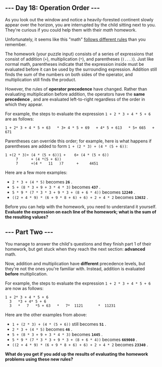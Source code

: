 ## --- Day 18: Operation Order ---
As you look out the window and notice a heavily-forested continent slowly appear over the horizon, you are interrupted by the child sitting next to you. They're curious if you could help them with their  *math*  homework.

Unfortunately, it seems like this "math"  [follows different rules](https://www.youtube.com/watch?v=3QtRK7Y2pPU&t=15)  than you remember.

The homework (your puzzle input) consists of a series of expressions that consist of addition (`+`), multiplication (`*`), and parentheses (`(...)`). Just like normal math, parentheses indicate that the expression inside must be evaluated before it can be used by the surrounding expression. Addition still finds the sum of the numbers on both sides of the operator, and multiplication still finds the product.

However, the rules of  **operator precedence**  have changed. Rather than evaluating multiplication before addition, the operators have the  **same precedence** , and are evaluated left-to-right regardless of the order in which they appear.

For example, the steps to evaluate the expression `1 + 2 * 3 + 4 * 5 + 6` are as follows:

```
1 + 2* 3 + 4 * 5 + 63   * 3+ 4 * 5 + 69   + 4* 5 + 613   * 5+ 665   + 671
```
Parentheses can override this order; for example, here is what happens if parentheses are added to form `1 + (2 * 3) + (4 * (5 + 6))`:

```
1 +(2 * 3)+ (4 * (5 + 6))1 +    6+ (4 * (5 + 6))
     7      + (4 *(5 + 6))
     7      +(4 *   11   )7      +     4451
```
Here are a few more examples:


- `2 * 3 + (4 * 5)` becomes  **`26`** .
- `5 + (8 * 3 + 9 + 3 * 4 * 3)` becomes  **`437`** .
- `5 * 9 * (7 * 3 * 3 + 9 * 3 + (8 + 6 * 4))` becomes  **`12240`** .
- `((2 + 4 * 9) * (6 + 9 * 8 + 6) + 6) + 2 + 4 * 2` becomes  **`13632`** .

Before you can help with the homework, you need to understand it yourself.  **Evaluate the expression on each line of the homework; what is the sum of the resulting values?** 

## --- Part Two ---
You manage to answer the child's questions and they finish part 1 of their homework, but get stuck when they reach the next section:  **advanced**  math.

Now, addition and multiplication have  **different**  precedence levels, but they're not the ones you're familiar with. Instead, addition is evaluated  **before**  multiplication.

For example, the steps to evaluate the expression `1 + 2 * 3 + 4 * 5 + 6` are now as follows:

```
1 + 2* 3 + 4 * 5 + 6
  3   *3 + 4* 5 + 6
  3   *   7   *5 + 63   *   7*  1121       *  11231
```
Here are the other examples from above:


- `1 + (2 * 3) + (4 * (5 + 6))` still becomes  **`51`** .
- `2 * 3 + (4 * 5)` becomes  **`46`** .
- `5 + (8 * 3 + 9 + 3 * 4 * 3)` becomes  **`1445`** .
- `5 * 9 * (7 * 3 * 3 + 9 * 3 + (8 + 6 * 4))` becomes  **`669060`** .
- `((2 + 4 * 9) * (6 + 9 * 8 + 6) + 6) + 2 + 4 * 2` becomes  **`23340`** .

 **What do you get if you add up the results of evaluating the homework problems using these new rules?** 

